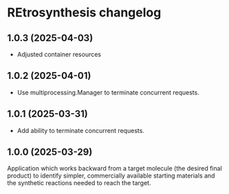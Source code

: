 # REtrosynthesis changelog

## 1.0.3 (2025-04-03)

* Adjusted container resources

## 1.0.2 (2025-04-01)

* Use multiprocessing.Manager to terminate concurrent requests.

## 1.0.1 (2025-03-31)

* Add ability to terminate concurrent requests.

## 1.0.0 (2025-03-29)

Application which works backward from a target molecule (the desired final product) to identify simpler,
commercially available starting materials and the synthetic reactions needed to reach the target.

